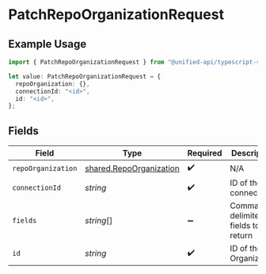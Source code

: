 # PatchRepoOrganizationRequest

## Example Usage

```typescript
import { PatchRepoOrganizationRequest } from "@unified-api/typescript-sdk/sdk/models/operations";

let value: PatchRepoOrganizationRequest = {
  repoOrganization: {},
  connectionId: "<id>",
  id: "<id>",
};
```

## Fields

| Field                                                                     | Type                                                                      | Required                                                                  | Description                                                               |
| ------------------------------------------------------------------------- | ------------------------------------------------------------------------- | ------------------------------------------------------------------------- | ------------------------------------------------------------------------- |
| `repoOrganization`                                                        | [shared.RepoOrganization](../../../sdk/models/shared/repoorganization.md) | :heavy_check_mark:                                                        | N/A                                                                       |
| `connectionId`                                                            | *string*                                                                  | :heavy_check_mark:                                                        | ID of the connection                                                      |
| `fields`                                                                  | *string*[]                                                                | :heavy_minus_sign:                                                        | Comma-delimited fields to return                                          |
| `id`                                                                      | *string*                                                                  | :heavy_check_mark:                                                        | ID of the Organization                                                    |